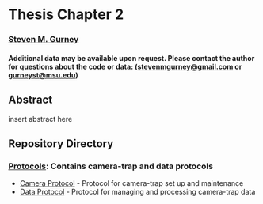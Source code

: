 # Thesis Chapter 2

### [Steven M. Gurney](https://linktr.ee/gurneyst)

#### Additional data may be available upon request. Please contact the author for questions about the code or data: (stevenmgurney@gmail.com or gurneyst@msu.edu)

## Abstract

insert abstract here

## Repository Directory

### [Protocols](./Protocols): Contains camera-trap and data protocols
*  [Camera Protocol](./Protocols/Protocol_Cameras.pdf) - Protocol for camera-trap set up and maintenance
*  [Data Protocol](./Protocols/Protocol_Data.pdf) - Protocol for managing and processing camera-trap data
